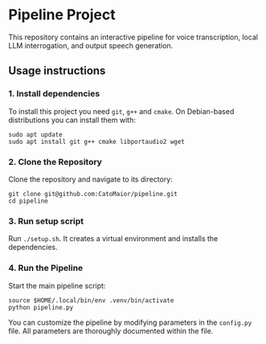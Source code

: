 # Pipeline Project

This repository contains an interactive pipeline for voice transcription, local LLM interrogation, and output speech generation.

## Usage instructions

### 1. Install dependencies
To install this project you need `git`, `g++` and `cmake`. On Debian-based distributions you can install them with:
```
sudo apt update
sudo apt install git g++ cmake libportaudio2 wget
```

### 2. Clone the Repository
Clone the repository and navigate to its directory:
```
git clone git@github.com:CatoMaior/pipeline.git
cd pipeline
```

### 3. Run setup script
Run `./setup.sh`. It creates a virtual environment and installs the dependencies.

### 4. Run the Pipeline
Start the main pipeline script:
```
source $HOME/.local/bin/env .venv/bin/activate
python pipeline.py
```
You can customize the pipeline by modifying parameters in the `config.py` file. All parameters are thoroughly documented within the file.
